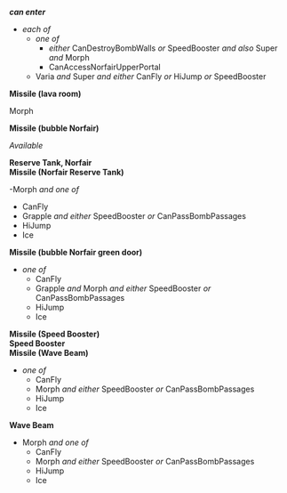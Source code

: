﻿***can enter***

- *each of*
  - *one of*
    - *either* CanDestroyBombWalls *or* SpeedBooster *and also* Super *and* Morph
    - CanAccessNorfairUpperPortal
  - Varia *and* Super *and either* CanFly *or* HiJump *or* SpeedBooster

**Missile (lava room)**

Morph

**Missile (bubble Norfair)**

*Available*

**Reserve Tank, Norfair**  
**Missile (Norfair Reserve Tank)**

-Morph *and one of*
  - CanFly
  - Grapple *and either* SpeedBooster *or* CanPassBombPassages
  - HiJump
  - Ice

**Missile (bubble Norfair green door)**

- *one of*
  - CanFly
  - Grapple *and* Morph *and either* SpeedBooster *or* CanPassBombPassages
  - HiJump
  - Ice

**Missile (Speed Booster)**  
**Speed Booster**  
**Missile (Wave Beam)**

- *one of*
  - CanFly
  - Morph *and either* SpeedBooster *or* CanPassBombPassages
  - HiJump
  - Ice

**Wave Beam**

- Morph *and one of*
  - CanFly
  - Morph *and either* SpeedBooster *or* CanPassBombPassages
  - HiJump
  - Ice
